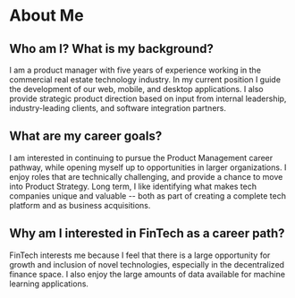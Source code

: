 # About Me

## Who am I? What is my background?
I am a product manager with five years of experience working in the commercial real estate technology industry. In my current position I guide the development of our web, mobile, and desktop applications. I also provide strategic product direction based on input from internal leadership, industry-leading clients, and software integration partners.

## What are my career goals?
I am interested in continuing to pursue the Product Management career pathway, while opening myself up to opportunities in larger organizations. I enjoy roles that are technically challenging, and provide a chance to move into Product Strategy. Long term, I like identifying what makes tech companies unique and valuable -- both as part of creating a complete tech platform and as business acquisitions.

## Why am I interested in FinTech as a career path?
FinTech interests me because I feel that there is a large opportunity for growth and inclusion of novel technologies, especially in the decentralized finance space. I also enjoy the large amounts of data available for machine learning applications.